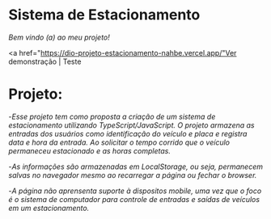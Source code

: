 # Sistema de Estacionamento

*Bem vindo (a) ao meu projeto!*

<a href="https://dio-projeto-estacionamento-nahbe.vercel.app/"Ver demonstração | Teste<a/>

# Projeto:
-*Esse projeto tem como proposta a criação de um sistema de estacionamento utilizando TypeScript/JavaScript. O projeto armazena as entradas dos usuários como identificação do veículo e placa e registra data e hora da entrada. Ao solicitar o tempo corrido que o veículo permaneceu estacionado e as horas completas.*

-*As informações são armazenadas em LocalStorage, ou seja, permanecem salvas no navegador mesmo ao recarregar a página ou fechar o browser.*

-*A página não aprensenta suporte à dispositos mobile, uma vez que o foco é o sistema de computador para controle de entradas e saídas de veículos em um estacionamento.*


